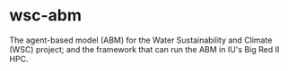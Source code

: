 # wsc-abm
The agent-based model (ABM) for the Water Sustainability and Climate (WSC) project; and the framework that can run the ABM in IU's Big Red II HPC.

